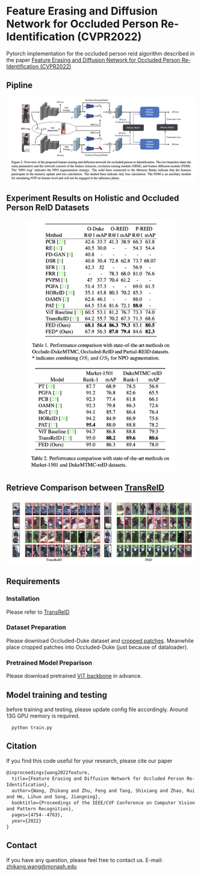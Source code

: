 # Feature Erasing and Diffusion Network for Occluded Person Re-Identification (CVPR2022)
Pytorch implementation for the occluded person reid algorithm described in the paper [Feature Erasing and Diffusion Network for Occluded Person Re-Identification (CVPR2022)](https://openaccess.thecvf.com/content/CVPR2022/papers/Wang_Feature_Erasing_and_Diffusion_Network_for_Occluded_Person_Re-Identification_CVPR_2022_paper.pdf)

## Pipline
<div align="center">
  <img src="Figures/Structure.png">
 </div>
 
 ## Experiment Results on Holistic and Occluded Person ReID Datasets
 <div align="center">
  <img src="Figures/Result1.png" width="400px"/>
 </div>
 
 <div align="center">
  <img src="Figures/Result2.png" width="400px"/>
 </div>
 
 ## Retrieve Comparison between [TransReID](https://github.com/damo-cv/TransReID) 
 <div align="center">
  <img src="Figures/Comparison.png" width="700px"/>
 </div>
 
 
 ## Requirements
 ### Installation
 Please refer to [TransReID](https://github.com/damo-cv/TransReID) 
 ### Dataset Preparation
 Please download Occluded-Duke dataset and [cropped patches](https://drive.google.com/file/d/18UuJ0E-Ej0ptNPDtjgb9zkXSg3Jw_5d5/view?usp=sharing). Meanwhile place cropped patches into Occluded-Duke (just because of dataloader).
 ### Pretrained Model Preparison
 Please download pretrained [ViT backbone](https://github.com/rwightman/pytorch-image-models/releases/download/v0.1-vitjx/jx_vit_base_p16_224-80ecf9dd.pth) in advance.
 
 ## Model training and testing
 before training and testing, please update config file accordingly.  Around 13G GPU memory is required. 
 ~~~~~~~~~~~~~~~~~~
   python train.py 
 ~~~~~~~~~~~~~~~~~~

## Citation

If you find this code useful for your research, please cite our paper

```
@inproceedings{wang2022feature,
  title={Feature Erasing and Diffusion Network for Occluded Person Re-Identification},
  author={Wang, Zhikang and Zhu, Feng and Tang, Shixiang and Zhao, Rui and He, Lihuo and Song, Jiangning},
  booktitle={Proceedings of the IEEE/CVF Conference on Computer Vision and Pattern Recognition},
  pages={4754--4763},
  year={2022}
}
```

## Contact

If you have any question, please feel free to contact us. E-mail: [zhikang.wang@monash.edu](zhikang.wang@monash.edu) 
